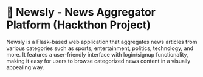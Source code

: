 # 📰 Newsly - News Aggregator Platform (Hackthon Project)

Newsly is a Flask-based web application that aggregates news articles from various categories such as sports, entertainment, politics, technology, and more. It features a user-friendly interface with login/signup functionality, making it easy for users to browse categorized news content in a visually appealing way.

